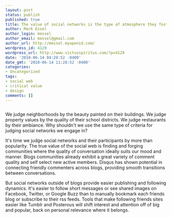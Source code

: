```yaml
---
layout: post
status: publish
published: true
title: The value of social networks is the type of atmosphere they foster
author: Mark Essel
author_login: messel
author_email: messel@gmail.com
author_url: http://messel.myopenid.com/
wordpress_id: 4129
wordpress_url: http://www.victusspiritus.com/?p=4129
date: '2010-06-14 04:28:52 -0400'
date_gmt: '2010-06-14 11:28:52 -0400'
categories:
- Uncategorized
tags:
- social web
- critical value
- design
comments: []
---
```

<p><a href="http://www.victusspiritus.com/wp-content/uploads/2010/06/l_2048_1536_C5007585-D436-4D3A-BB49-0A9077484557.jpeg"><img src="http://www.victusspiritus.com/wp-content/uploads/2010/06/l_2048_1536_C5007585-D436-4D3A-BB49-0A9077484557.jpeg" alt="" class="alignnone size-full" /></a></p>
<p>We judge neighborhoods by the beauty painted on their buildings. We judge property values by the quality of their school districts. We judge restaurants by their ambiance. Why shouldn't we use the same type of criteria for judging social networks we engage in?   </p>
<p>It's time we judge social networks and their participants by more than popularity. The true value of the social web is finding and forging communities where the quality of conversation ideally suits our mood and manner. Blogs communities already exhibit a great variety of comment quality and self select new active members. Disqus has shown potential in connecting friendly commenters across blogs, providing smooth transitions between conversations. </p>
<p>But social networks outside of blogs provide easier publishing and following dynamics. It's easier to follow short messages or see shared images on Facebook, Twitter, or Google Buzz than to manually bookmark each friends blog or subscribe to their rss feeds. Tools that make following friends sites easier like Tumblr and Posterous will shift interest and attention off of big and popular, back on personal relevance where it belongs.     </p>
